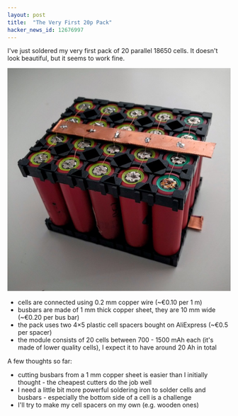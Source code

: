 ```yaml
---
layout: post
title:  "The Very First 20p Pack"
hacker_news_id: 12676997
---
```


I've just soldered my very first pack of 20 parallel 18650 cells. It doesn't look beautiful, but it seems to work fine.

![20 cells in parallel](/i/IMG_20161010_121708.jpg)

- cells are connected using 0.2&nbsp;mm copper wire (~€0.10 per 1 m)
- busbars are made of 1&nbsp;mm thick copper sheet, they are 10&nbsp;mm wide (~€0.20 per bus bar)
- the pack uses two 4×5 plastic cell spacers bought on AliExpress (~€0.5 per spacer)
- the module consists of 20 cells between 700 - 1500&nbsp;mAh each (it's made of lower quality cells), I expect it to have around 20&nbsp;Ah in total

A few thoughts so far:

- cutting busbars from a 1&nbsp;mm copper sheet is easier than I initially thought - the cheapest cutters do the job well
- I need a little bit more powerful soldering iron to solder cells and busbars - especially the bottom side of a cell is a challenge
- I'll try to make my cell spacers on my own (e.g. wooden ones)
